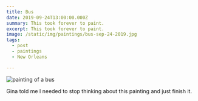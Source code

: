 ```yaml
---
title: Bus
date: 2019-09-24T13:00:00.000Z
summary: This took forever to paint.
excerpt: This took forever to paint.
image: /static/img/paintings/bus-sep-24-2019.jpg
tags:
  - post 
  - paintings
  - New Orleans

---
```


![painting of a bus](/static/img/paintings/bus-sep-24-2019.jpg "painting of a bus")

Gina told me I needed to stop thinking about this painting and just finish it.